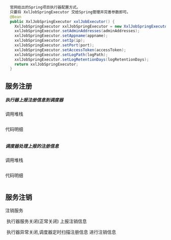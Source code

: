 ```java
  官网给出的Spring项目执行器配置方式。
  只要将 XxlJobSpringExecutor 交给Spring管理并完善参数即可。
  @Bean
  public XxlJobSpringExecutor xxlJobExecutor() {
    XxlJobSpringExecutor xxlJobSpringExecutor = new XxlJobSpringExecutor();
    xxlJobSpringExecutor.setAdminAddresses(adminAddresses);
    xxlJobSpringExecutor.setAppname(appname);
    xxlJobSpringExecutor.setIp(ip);
    xxlJobSpringExecutor.setPort(port);
    xxlJobSpringExecutor.setAccessToken(accessToken);
    xxlJobSpringExecutor.setLogPath(logPath);
    xxlJobSpringExecutor.setLogRetentionDays(logRetentionDays);
    return xxlJobSpringExecutor;
  }
```



## 服务注册

##### 执行器上报注册信息到调度器

调用堆栈

```java

```

代码明细

```java

```



##### 调度器处理上报的注册信息

调用堆栈

```java

```

代码明细

```java

```

## 服务注销



注销服务

​	执行器服务关闭(正常关闭) 上报注销信息

​	执行器异常关闭,调度器定时扫描注册信息 进行注销信息